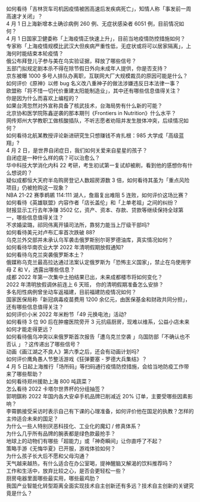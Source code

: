 如何看待「吉林货车司机因疫情被困高速后发疾病死亡」，知情人称「事发前一周高速才关闭」？  
4 月 1 日上海新增本土确诊病例 260 例、无症状感染者 6051 例，目前情况如何？  
4 月 1 日国家卫健委称「上海疫情正快速上升」，目前当地疫情防控措施如何？  
专家称「上海疫情规模比武汉大但疾病严重性低，无症状或将可以居家隔离」，上海何时能结束本轮疫情？  
俄公布拜登儿子参与美在乌实验证据，释放了哪些信号？  
五部门拟规定剧本杀不得在除节假日外向未成年人提供，你是否支持？  
京东被曝 1000 多号人排队办离职，互联网大厂大规模裁员的原因可能是什么？  
如何评价《原神》以修 bug 名义改八重神子的做法涉嫌违反日本法律一事？  
欧盟称「将不惜一切代价重建太阳能制造业」，其中还有哪些信息值得关注？  
你是因为什么而喜欢上编程的？  
如果台湾忽然对外宣称具备了核武技术，台海局势有什么新的可能？  
北京协和医学院陈鑫逆袭的那本期刊《Frontiers in Nutrition》什么水平？  
网传郑州大学教职工做核酸插队，不听志愿者劝阻并发生肢体冲突，后续情况如何？  
如何看待北航某教授评论新进研究生只想赚钱不肯扎根：985 大学成「高级蓝翔」?  
4 月 2 日，是世界自闭症日，我们如何关爱来自星星的孩子？  
自闭症是一种什么样的病？可以治愈么？  
华中科技大学消化内科 22 考研，考生初试第一复试却被刷，看到他的感想你有什么想说的？  
疑似成都恒大天府半岛购房登记人数超房源数 3 倍，如何看待其虽为「重点风险项目」仍被抢购这一现象？  
NBA 21-22 赛季鹈鹕 114:111 湖人，詹眉复出难阻 5 连败，如何评价这场比赛？  
如何看待《英雄联盟》内容作者「店长盖伦」和「上单老祖」之间的纠纷？  
财报显示工行去年净赚 3502 亿，资产、资本、存款、贷款等继续保持全球第一，哪些信息值得关注？  
不求婚梁璐，祁同伟离开镇司法所，靠努力能当上厅级干部吗?  
如何看待美元对卢布汇率首次跌破 88?  
乌克兰外交部并未承认乌军袭击俄罗斯别尔哥罗德油库，真实情况如何？  
如何看待华南农业大学 2022 年清明假期放假通知?  
如何看待乌克兰突袭俄罗斯本土？  
俄媒称乌克兰最高拉达通过法案认定俄罗斯为「恐怖主义国家」，禁止在乌使用字母 Z 和 V，透露出哪些信息？  
成都 2022 年第一次集中土拍结果已出，未来成都楼市将如何变化？  
2022 年清明放假调休前连上 6 天班， 你的清明假期准备怎么安排？  
多名阳性病例曾坐动车返福建，目前福建防疫情况如何？  
国家医保局称「新冠病毒疫苗费用 1200 余亿元，由医保基金和财政共同分担」，还有哪些信息值得关注？  
如何评价小米 2022 年米粉节「49 元换电池」活动?  
如何看待 3 位 90 后在肿瘤医院旁开 3 元抗癌厨房，现难以维系，公益小店未来如何才能走得更远？  
如何看待俄乌冲突以来俄罗斯首次报告「遭乌克兰空袭 」乌国防部「不确认也不否认 」？这传递出了哪些信号？  
动画《画江湖之不良人》第六季之后，还会有动画计划吗?  
如何评价鹰角愚人节整活游戏《狂弹要塞 - 罗德大兵集结》？  
4 月 5 日起上海推行「场所码」等扫码通行疫情防控措施，会给当地防疫工作带来了哪些帮助？  
如何看待郑州援助上海 800 吨蔬菜？  
怎么看待 2022 卡塔尔世界杯的分组抽签？  
郭明錤称 2022 年国内各大安卓手机品牌已削减近 20% 订单，主要受哪些因素影响？  
李霄鹏接受采访时表示自己有下课的心理准备，如何评价他在国足的执教？怎样的主帅适合未来的国足？  
为什么一些人特别厌恶科技化、工业化的魔幻 / 修真体系？  
为什么几乎所有品牌的腕表都是绿色款最抢手？  
地球上的动物们有哪些「超能力」或「神奇瞬间」让你直呼了不起？  
策略手游《无悔华夏》已开服，游戏体验如何？  
为什么孩子长大后不愿和父母沟通？  
天气越来越热，有什么适合在办公室喝，提神醒脑又解渴的饮料推荐吗？  
工作和生活中，放弃比较之心，是否会更轻松一些？  
厨房电器里面哪些最实用，哪些最鸡肋？  
我国产业智能化转型距离全面实现技术自主创新还有多远？技术自主创新的关键究竟是什么？  
